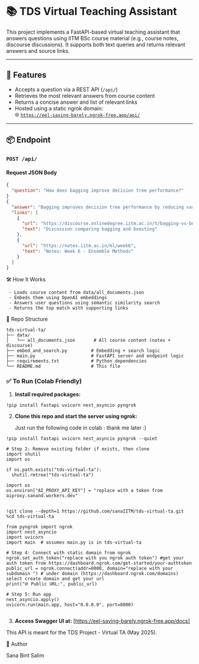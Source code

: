 # 📚 TDS Virtual Teaching Assistant

This project implements a FastAPI-based virtual teaching assistant that answers questions using IITM BSc course material (e.g., course notes, discourse discussions). It supports both text queries and returns relevant answers and source links.

---

## 🚀 Features

- Accepts a question via a REST API (`/api/`)
- Retrieves the most relevant answers from course content
- Returns a concise answer and list of relevant links
- Hosted using a static ngrok domain:  
  🌐 [`https://eel-saving-barely.ngrok-free.app/api/`](https://eel-saving-barely.ngrok-free.app/api/)

---

## 📦 Endpoint

### `POST /api/`

#### Request JSON Body

```json
{
  "question": "How does bagging improve decision tree performance?"
}
{
  "answer": "Bagging improves decision tree performance by reducing variance through ensembling...",
  "links": [
    {
      "url": "https://discourse.onlinedegree.iitm.ac.in/t/bagging-vs-boosting",
      "text": "Discussion comparing bagging and boosting"
    },
    {
      "url": "https://notes.iitm.ac.in/ml/week6",
      "text": "Notes: Week 6 - Ensemble Methods"
    }
  ]
}
```

🛠 How It Works

     - Loads course content from data/all_documents.json
     - Embeds them using OpenAI embeddings
     - Answers user questions using semantic similarity search
     - Returns the top match with supporting links

📂 Repo Structure
```
tds-virtual-ta/
├── data/
│   └── all_documents.json       # All course content (notes + discourse)
├── embed_and_search.py         # Embedding + search logic
├── main.py                     # FastAPI server and endpoint logic
├── requirements.txt            # Python dependencies
└── README.md                   # This file
```
### ✅ To Run (Colab Friendly)

1. **Install required packages:**

  ```bash
  !pip install fastapi uvicorn nest_asyncio pyngrok
  ```

2. **Clone this repo and start the server using ngrok:**

   Just run the following code in colab : thank me later :)
  ```
!pip install fastapi uvicorn nest_asyncio pyngrok --quiet

# Step 2: Remove existing folder if exists, then clone
import shutil
import os

if os.path.exists("tds-virtual-ta"):
    shutil.rmtree("tds-virtual-ta")

import os
os.environ["AI_PROXY_API_KEY"] = "replace with a token from aiproxy.sanand.workers.dev"


!git clone --depth=1 https://github.com/sanaIITM/tds-virtual-ta.git
%cd tds-virtual-ta

from pyngrok import ngrok
import nest_asyncio
import uvicorn
import main  # assumes main.py is in tds-virtual-ta

# Step 4: Connect with static domain from ngrok
ngrok.set_auth_token("replace with you ngrok auth token") #get your auth token from https://dashboard.ngrok.com/get-started/your-authtoken
public_url = ngrok.connect(addr=8000, domain="replace with your subdomain ") # under domain (https://dashboard.ngrok.com/domains) select create domain and get your url
print("🌐 Public URL:", public_url)

# Step 5: Run app
nest_asyncio.apply()
uvicorn.run(main.app, host="0.0.0.0", port=8000)


  ```

3. **Access Swagger UI at:**
 [https://eel-saving-barely.ngrok-free.app/docs]




  This API is meant for the TDS Project - Virtual TA (May 2025).


  
  👤 Author
  
  Sana Bint Salim

